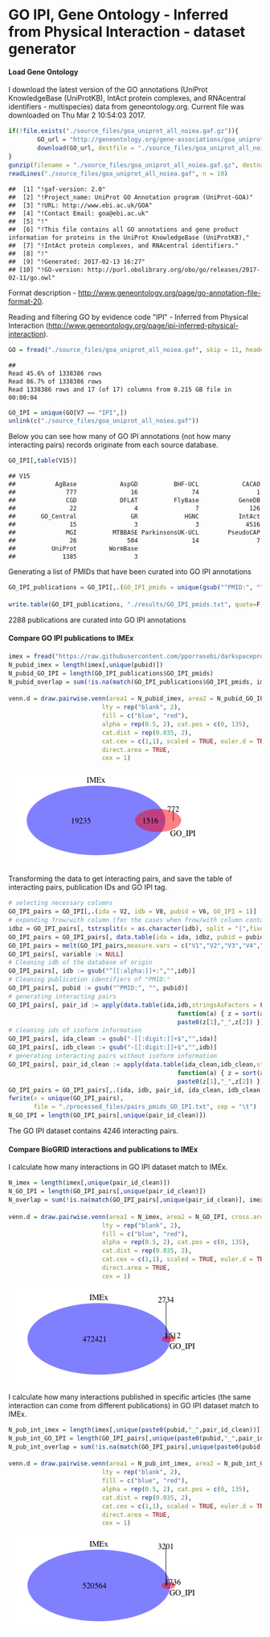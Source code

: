 GO IPI, Gene Ontology - Inferred from Physical Interaction - dataset generator
========================================================

#### Load Gene Ontology



I download the latest version of the GO annotations (UniProt KnowledgeBase (UniProtKB), IntAct protein complexes, and RNAcentral identifiers - multispecies) data from geneontology.org. Current file was downloaded on Thu Mar  2 10:54:03 2017. 


```r
if(!file.exists("./source_files/goa_uniprot_all_noiea.gaf.gz")){
        GO_url = "http://geneontology.org/gene-associations/goa_uniprot_all_noiea.gaf.gz"
        download(GO_url, destfile = "./source_files/goa_uniprot_all_noiea.gaf.gz")
}
gunzip(filename = "./source_files/goa_uniprot_all_noiea.gaf.gz", destname = "./source_files/goa_uniprot_all_noiea.gaf", remove = F)
readLines("./source_files/goa_uniprot_all_noiea.gaf", n = 10)
```

```
##  [1] "!gaf-version: 2.0"                                                                                                         
##  [2] "!Project_name: UniProt GO Annotation program (UniProt-GOA)"                                                                
##  [3] "!URL: http://www.ebi.ac.uk/GOA"                                                                                            
##  [4] "!Contact Email: goa@ebi.ac.uk"                                                                                             
##  [5] "!"                                                                                                                         
##  [6] "!This file contains all GO annotations and gene product information for proteins in the UniProt KnowledgeBase (UniProtKB),"
##  [7] "!IntAct protein complexes, and RNAcentral identifiers."                                                                    
##  [8] "!"                                                                                                                         
##  [9] "!Generated: 2017-02-13 16:27"                                                                                              
## [10] "!GO-version: http://purl.obolibrary.org/obo/go/releases/2017-02-11/go.owl"
```
Format description - http://www.geneontology.org/page/go-annotation-file-format-20.

Reading and filtering GO by evidence code "IPI" - Inferred from Physical Interaction (http://www.geneontology.org/page/ipi-inferred-physical-interaction).


```r
GO = fread("./source_files/goa_uniprot_all_noiea.gaf", skip = 11, header = F, sep = "\t", colClasses = "character")
```

```
## 
Read 45.6% of 1338386 rows
Read 86.7% of 1338386 rows
Read 1338386 rows and 17 (of 17) columns from 0.215 GB file in 00:00:04
```

```r
GO_IPI = unique(GO[V7 == "IPI",])
unlink(c("./source_files/goa_uniprot_all_noiea.gaf"))
```

Below you can see how many of GO IPI annotations (not how many interacting pairs) records originate from each source database.


```r
GO_IPI[,table(V15)]
```

```
## V15
##           AgBase            AspGD          BHF-UCL            CACAO 
##              777               16               74                1 
##              CGD            DFLAT          FlyBase           GeneDB 
##               22                4                7              126 
##       GO_Central               GR             HGNC           IntAct 
##               15                3                3             4516 
##              MGI          MTBBASE ParkinsonsUK-UCL        PseudoCAP 
##               26              504               14                7 
##          UniProt         WormBase 
##             1385                3
```

Generating a list of PMIDs that have been curated into GO IPI annotations


```r
GO_IPI_publications = GO_IPI[,.(GO_IPI_pmids = unique(gsub("^PMID:", "", V6)))]

write.table(GO_IPI_publications, "./results/GO_IPI_pmids.txt", quote=F, sep ="\t", row.names = F, col.names = T)
```

2288 publications are curated into GO IPI annotations 

#### Compare GO IPI publications to IMEx 


```r
imex = fread("https://raw.githubusercontent.com/pporrasebi/darkspaceproject/master/IMEx/results/imex_full.txt", header = T, sep = "\t", colClasses = "character")
N_pubid_imex = length(imex[,unique(pubid)])
N_pubid_GO_IPI = length(GO_IPI_publications$GO_IPI_pmids)
N_pubid_overlap = sum(!is.na(match(GO_IPI_publications$GO_IPI_pmids, imex[,unique(pubid)])))

venn.d = draw.pairwise.venn(area1 = N_pubid_imex, area2 = N_pubid_GO_IPI, cross.area = N_pubid_overlap, category = c("IMEx", "GO_IPI"), 
                          lty = rep("blank", 2), 
                          fill = c("blue", "red"), 
                          alpha = rep(0.5, 2), cat.pos = c(0, 135), 
                          cat.dist = rep(0.035, 2), 
                          cat.cex = c(1,1), scaled = TRUE, euler.d = TRUE,  margin = 0.05,
                          direct.area = TRUE,
                          cex = 1)
```

![](GO_IPI_dsgen_files/figure-html/GO_IPI_vs_imex_pmids-1.png)<!-- -->


Transforming the data to get interacting pairs, and save the table of interacting pairs, publication IDs and GO IPI tag.


```r
# selecting necessary columns
GO_IPI_pairs = GO_IPI[,.(ida = V2, idb = V8, pubid = V6, GO_IPI = 1)]
# expanding frow/with column (for the cases when frow/with column contains more that 1 identifier) to get pairs of interactions
idbz = GO_IPI_pairs[, tstrsplit(x = as.character(idb), split = "|",fixed = TRUE)]
GO_IPI_pairs = GO_IPI_pairs[, data.table(ida = ida, idbz, pubid = pubid, GO_IPI = GO_IPI)]
GO_IPI_pairs = melt(GO_IPI_pairs,measure.vars = c("V1","V2","V3","V4","V5","V6"), value.name = "idb", na.rm = T)
GO_IPI_pairs[, variable := NULL]
# Cleaning idb of the database of origin
GO_IPI_pairs[, idb := gsub("^[[:alpha:]]+:","",idb)]
# Cleaning publication identifiers of "PMID:"
GO_IPI_pairs[, pubid := gsub("^PMID:", "", pubid)]
# generating interacting pairs
GO_IPI_pairs[, pair_id := apply(data.table(ida,idb,stringsAsFactors = F), 1,
                                               function(a) { z = sort(a)
                                               paste0(z[1],"_",z[2]) })]
# cleaning ids of isoform information
GO_IPI_pairs[, ida_clean := gsub("-[[:digit:]]+$","",ida)]
GO_IPI_pairs[, idb_clean := gsub("-[[:digit:]]+$","",idb)]
# generating interacting pairs without isoform information
GO_IPI_pairs[, pair_id_clean := apply(data.table(ida_clean,idb_clean,stringsAsFactors = F), 1,
                                               function(a) { z = sort(a)
                                               paste0(z[1],"_",z[2]) })]
GO_IPI_pairs = GO_IPI_pairs[,.(ida, idb, pair_id, ida_clean, idb_clean, pair_id_clean, pubid, GO_IPI)]
fwrite(x = unique(GO_IPI_pairs), 
       file = "./processed_files/pairs_pmids_GO_IPI.txt", sep = "\t")
N_GO_IPI = length(GO_IPI_pairs[,unique(pair_id_clean)])
```

The GO IPI dataset contains 4246 interacting pairs. 

#### Compare BioGRID interactions and publications to IMEx 

I calculate how many interactions in GO IPI dataset match to IMEx.


```r
N_imex = length(imex[,unique(pair_id_clean)])
N_GO_IPI = length(GO_IPI_pairs[,unique(pair_id_clean)])
N_overlap = sum(!is.na(match(GO_IPI_pairs[,unique(pair_id_clean)], imex[,unique(pair_id_clean)])))

venn.d = draw.pairwise.venn(area1 = N_imex, area2 = N_GO_IPI, cross.area = N_overlap, category = c("IMEx", "GO_IPI"), 
                          lty = rep("blank", 2), 
                          fill = c("blue", "red"), 
                          alpha = rep(0.5, 2), cat.pos = c(0, 135), 
                          cat.dist = rep(0.035, 2), 
                          cat.cex = c(1,1), scaled = TRUE, euler.d = TRUE,  margin = 0.05,
                          direct.area = TRUE,
                          cex = 1)
```

![](GO_IPI_dsgen_files/figure-html/biogrid_vs_imex-1.png)<!-- -->

I calculate how many interactions published in specific articles (the same interaction can come from different publications) in GO IPI dataset match to IMEx.


```r
N_pub_int_imex = length(imex[,unique(paste0(pubid,"_",pair_id_clean))])
N_pub_int_GO_IPI = length(GO_IPI_pairs[,unique(paste0(pubid,"_",pair_id_clean))])
N_pub_int_overlap = sum(!is.na(match(GO_IPI_pairs[,unique(paste0(pubid,"_",pair_id_clean))], imex[,unique(paste0(pubid,"_",pair_id_clean))])))

venn.d = draw.pairwise.venn(area1 = N_pub_int_imex, area2 = N_pub_int_GO_IPI, cross.area = N_pub_int_overlap, category = c("IMEx", "GO_IPI"), 
                          lty = rep("blank", 2), 
                          fill = c("blue", "red"), 
                          alpha = rep(0.5, 2), cat.pos = c(0, 135), 
                          cat.dist = rep(0.035, 2), 
                          cat.cex = c(1,1), scaled = TRUE, euler.d = TRUE,  margin = 0.05,
                          direct.area = TRUE,
                          cex = 1)
```

![](GO_IPI_dsgen_files/figure-html/biogrid_vs_imex_pub_inter-1.png)<!-- -->
